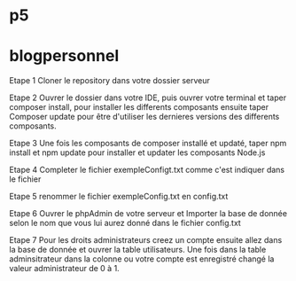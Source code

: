 # p5

# blogpersonnel

Etape 1
Cloner le repository dans votre dossier serveur

Etape 2
Ouvrer le dossier dans votre IDE, puis ouvrer votre terminal et taper composer install, pour installer les differents composants ensuite taper Composer update pour être d'utiliser les dernieres versions des differents composants.

Etape 3
Une fois les composants de composer installé et updaté, taper npm install et npm update pour installer et updater les composants Node.js

Etape 4
Completer le fichier exempleConfigt.txt comme c'est indiquer dans le fichier

Etape 5
renommer le fichier exempleConfig.txt en config.txt

Etape 6
Ouvrer le phpAdmin de votre serveur et Importer la base de donnée selon le nom que vous lui aurez donné dans le fichier config.txt

Etape 7
Pour les droits administrateurs creez un compte ensuite allez dans la base de donnée et ouvrer la table utilisateurs. Une fois dans la table adminsitrateur dans la colonne ou votre compte est enregistré changé la valeur administrateur de 0 à 1.

